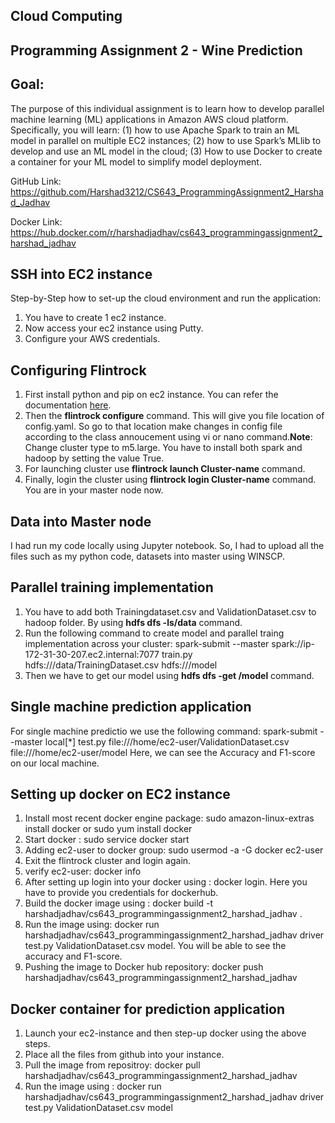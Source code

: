 ## Cloud Computing
## Programming Assignment 2 - Wine Prediction
## Goal:
The purpose of this individual assignment is to learn how to develop parallel machine learning (ML) applications in Amazon AWS cloud platform. Specifically, you will learn: (1) how to use Apache Spark to train an ML model in parallel on multiple EC2 instances; (2) how to use Spark’s MLlib to develop and use an ML model in the cloud; (3) How to use Docker to create a container for your ML model to simplify model deployment.

GitHub Link: https://github.com/Harshad3212/CS643_ProgrammingAssignment2_Harshad_Jadhav

Docker Link: https://hub.docker.com/r/harshadjadhav/cs643_programmingassignment2_harshad_jadhav

## SSH into EC2 instance
Step-by-Step how to set-up the cloud environment and run the application:
1. You have to create 1 ec2 instance.
2. Now access your ec2 instance using Putty.
3. Configure your AWS credentials.
## Configuring Flintrock
1. First install python and pip on ec2 instance. You can refer the documentation [here](https://docs.aws.amazon.com/elasticbeanstalk/latest/dg/eb-cli3-install-linux.html).
2. Then the **flintrock configure** command. This will give you file location of config.yaml. So go to that location make changes in config file according to the class annoucement using vi or nano command.**Note**: Change cluster type to m5.large. You have to install both spark and hadoop by setting the value True. 
4. For launching cluster use **flintrock launch Cluster-name** command.
5. Finally, login the cluster using **flintrock login Cluster-name** command. You are in your master node now.

## Data into Master node
I had run my code locally using Jupyter notebook. So, I had to upload all the files such as my python code, datasets into master using WINSCP.

## Parallel training implementation
1. You have to add both Trainingdataset.csv and ValidationDataset.csv to hadoop folder. By using **hdfs dfs -ls/data** command.
2. Run the following command to create model and parallel traing implementation across your cluster: spark-submit --master spark://ip-172-31-30-207.ec2.internal:7077 train.py hdfs:///data/TrainingDataset.csv hdfs:///model
3. Then we have to get our model using **hdfs dfs -get /model** command.
## Single machine prediction application 
For single machine predictio we use the following command:
  spark-submit --master local[*] test.py file:///home/ec2-user/ValidationDataset.csv file:///home/ec2-user/model
Here, we can see the Accuracy and F1-score on our local machine.
## Setting up docker on EC2 instance
1. Install most recent docker engine package: sudo amazon-linux-extras install docker or sudo yum install docker
2. Start docker : sudo service docker start
3. Adding ec2-user to docker group: sudo usermod -a -G docker ec2-user
4. Exit the flintrock cluster and login again.
5. verify ec2-user: docker info
6. After setting up login into your docker using : docker login. Here you have to provide you credentials for dockerhub.
7. Build the docker image using : docker build -t harshadjadhav/cs643_programmingassignment2_harshad_jadhav .
8. Run the image using: docker run harshadjadhav/cs643_programmingassignment2_harshad_jadhav driver test.py ValidationDataset.csv model. You will be able to see the accuracy and F1-score.
9. Pushing the image to Docker hub repository: docker push harshadjadhav/cs643_programmingassignment2_harshad_jadhav
## Docker container for prediction application
  1. Launch your ec2-instance and then step-up docker using the above steps.
  2. Place all the files from github into your instance.
  3. Pull the image from repositroy: docker pull harshadjadhav/cs643_programmingassignment2_harshad_jadhav
  4. Run the image using : docker run harshadjadhav/cs643_programmingassignment2_harshad_jadhav driver test.py ValidationDataset.csv model
